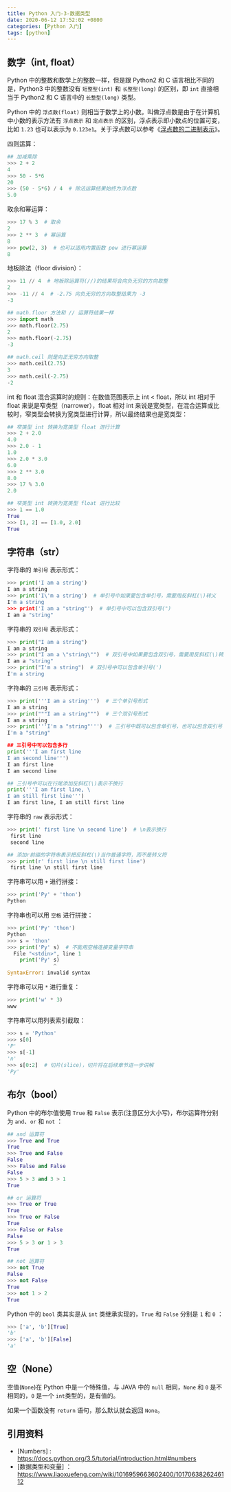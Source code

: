 ```yaml
---
title: Python 入门-3-数据类型
date: 2020-06-12 17:52:02 +0800
categories: [Python 入门]
tags: [python]
---
```


## 数字（int, float）

Python 中的整数和数学上的整数一样，但是跟 Python2 和 C 语言相比不同的是，Python3 中的整数没有 `短整型(int)` 和 `长整型(long)` 的区别，即 `int` 直接相当于 Python2 和 C 语言中的 `长整型(long)` 类型。  

Python 中的 `浮点数(float)` 则相当于数学上的小数。叫做浮点数是由于在计算机中小数的表示方法有 `浮点表示` 和 `定点表示` 的区别，浮点表示即小数点的位置可变，比如 `1.23` 也可以表示为 `0.123e1`。关于浮点数可以参考《[浮点数的二进制表示](https://www.ruanyifeng.com/blog/2010/06/ieee_floating-point_representation.html)》。

四则运算：

```python
## 加减乘除
>>> 2 + 2
4
>>> 50 - 5*6
20
>>> (50 - 5*6) / 4  # 除法运算结果始终为浮点数
5.0
```

取余和幂运算：

```python
>>> 17 % 3  # 取余
2
>>> 2 ** 3  # 幂运算
8
>>> pow(2, 3)  # 也可以适用内置函数 pow 进行幂运算
8
```

地板除法（floor division）：

```python
>>> 11 // 4  # 地板除运算符(//)的结果将会向负无穷的方向取整
2
>>> -11 // 4  # -2.75 向负无穷的方向取整结果为 -3
-3

## math.floor 方法和 // 运算符结果一样
>>> import math
>>> math.floor(2.75)
2
>>> math.floor(-2.75)
-3

## math.ceil 则是向正无穷方向取整
>>> math.ceil(2.75)
3
>>> math.ceil(-2.75)
-2
```

int 和 float 混合运算时的规则：在数值范围表示上 int < float，所以 int 相对于 float 来说是窄类型（narrower），float 相对 int 来说是宽类型，在混合运算或比较时，窄类型会转换为宽类型进行计算，所以最终结果也是宽类型：

```python
## 窄类型 int 转换为宽类型 float 进行计算
>>> 2 + 2.0
4.0
>>> 2.0 - 1
1.0
>>> 2.0 * 3.0
6.0
>>> 2 ** 3.0
8.0
>>> 17 % 3.0
2.0

## 窄类型 int 转换为宽类型 float 进行比较
>>> 1 == 1.0
True
>>> [1, 2] == [1.0, 2.0]
True
```

## 字符串（str）

字符串的 `单引号` 表示形式：

```python
>>> print('I am a string')
I am a string
>>> print('I\'m a string')  # 单引号中如果要包含单引号，需要用反斜杠(\)转义
I'm a string
>>> print('I am a "string"')  # 单引号中可以包含双引号(")
I am a "string"
```

字符串的 `双引号` 表示形式：

```python
>>> print("I am a string")
I am a string
>>> print("I am a \"string\"")  # 双引号中如果要包含双引号，需要用反斜杠(\)转义
I am a "string"
>>> print("I'm a string")  # 双引号中可以包含单引号(')
I'm a string
```

字符串的 `三引号` 表示形式：

```python
>>> print('''I am a string''')  # 三个单引号形式
I am a string
>>> print("""I am a string""")  # 三个双引号形式
I am a string
>>> print('''I'm a "string"''')  # 三引号中既可以包含单引号，也可以包含双引号
I'm a "string"

## 三引号中可以包含多行
print('''I am first line
I am second line''')
I am first line
I am second line

## 三引号中可以在行尾添加反斜杠(\)表示不换行
print('''I am first line, \
I am still first line''')
I am first line, I am still first line
```

字符串的 `raw` 表示形式：

```python
>>> print(' first line \n second line')  # \n表示换行
 first line
 second line

## 添加r前缀的字符串表示把反斜杠(\)当作普通字符，而不是转义符
>>> print(r' first line \n still first line')  
 first line \n still first line
```

字符串可以用 `+` 进行拼接：

```python
>>> print('Py' + 'thon')
Python
```

字符串也可以用 `空格` 进行拼接：

```python
>>> print('Py' 'thon')
Python
>>> s = 'thon'
>>> print('Py' s)  # 不能用空格连接变量字符串
  File "<stdin>", line 1
    print('Py' s)
               ^
SyntaxError: invalid syntax
```

字符串可以用 `*` 进行重复：

```python
>>> print('w' * 3)
www
```

字符串可以用列表索引截取：

```python
>>> s = 'Python'
>>> s[0]
'P'
>>> s[-1]
'n'
>>> s[0:2]  # 切片(slice)，切片将在后续章节进一步讲解
'Py'
```

## 布尔（bool）

Python 中的布尔值使用 `True` 和 `False` 表示(注意区分大小写)，布尔运算符分别为 `and`、`or` 和 `not` ：

```python
## and 运算符
>>> True and True
True
>>> True and False
False
>>> False and False
False
>>> 5 > 3 and 3 > 1
True

## or 运算符
>>> True or True
True
>>> True or False
True
>>> False or False
False
>>> 5 > 3 or 1 > 3
True

## not 运算符
>>> not True
False
>>> not False
True
>>> not 1 > 2
True
```

Python 中的 `bool` 类其实是从 `int` 类继承实现的，`True` 和 `False` 分别是 `1` 和 `0` ：

```python
>>> ['a', 'b'][True]
'b'
>>> ['a', 'b'][False]
'a'
```

## 空（None）

空值(`None`)在 Python 中是一个特殊值，与 JAVA 中的 `null` 相同，`None` 和 `0` 是不相同的，`0` 是一个 `int`类型的，是有值的。

如果一个函数没有 `return` 语句，那么默认就会返回 `None`。

## 引用资料

- [Numbers] : https://docs.python.org/3.5/tutorial/introduction.html#numbers
- [数据类型和变量] ：https://www.liaoxuefeng.com/wiki/1016959663602400/1017063826246112
